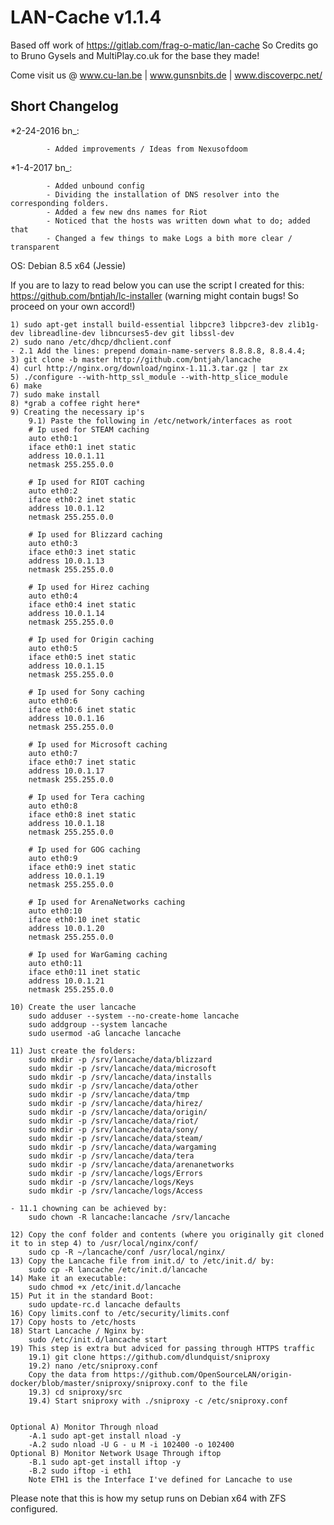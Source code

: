 LAN-Cache v1.1.4
==============

Based off work of https://gitlab.com/frag-o-matic/lan-cache
So Credits go to Bruno Gysels and MultiPlay.co.uk for the base they made!

Come visit us @ www.cu-lan.be | www.gunsnbits.de | www.discoverpc.net/

## Short Changelog
*2-24-2016 bn_:

			- Added improvements / Ideas from Nexusofdoom

*1-4-2017 bn_: 

			- Added unbound config
			- Dividing the installation of DNS resolver into the corresponding folders. 
			- Added a few new dns names for Riot
			- Noticed that the hosts was written down what to do; added that
			- Changed a few things to make Logs a bith more clear / transparent

OS: Debian 8.5 x64 (Jessie)

If you are to lazy to read below you can use the script I created for this: https://github.com/bntjah/lc-installer (warning might contain bugs! So proceed on your own accord!)

	1) sudo apt-get install build-essential libpcre3 libpcre3-dev zlib1g-dev libreadline-dev libncurses5-dev git libssl-dev
	2) sudo nano /etc/dhcp/dhclient.conf
	- 2.1 Add the lines: prepend domain-name-servers 8.8.8.8, 8.8.4.4;
	3) git clone -b master http://github.com/bntjah/lancache
	4) curl http://nginx.org/download/nginx-1.11.3.tar.gz | tar zx
	5) ./configure --with-http_ssl_module --with-http_slice_module
	6) make
	7) sudo make install
	8) *grab a coffee right here*
	9) Creating the necessary ip's
		9.1) Paste the following in /etc/network/interfaces as root
		# Ip used for STEAM caching
		auto eth0:1
		iface eth0:1 inet static
		address 10.0.1.11
		netmask 255.255.0.0
		
		# Ip used for RIOT caching
		auto eth0:2
		iface eth0:2 inet static
		address 10.0.1.12
		netmask 255.255.0.0
		
		# Ip used for Blizzard caching
		auto eth0:3
		iface eth0:3 inet static
		address 10.0.1.13
		netmask 255.255.0.0
		
		# Ip used for Hirez caching
		auto eth0:4
		iface eth0:4 inet static
		address 10.0.1.14
		netmask 255.255.0.0

		# Ip used for Origin caching	
		auto eth0:5
		iface eth0:5 inet static
		address 10.0.1.15
		netmask 255.255.0.0
		
		# Ip used for Sony caching
		auto eth0:6
		iface eth0:6 inet static
		address 10.0.1.16
		netmask 255.255.0.0
		
		# Ip used for Microsoft caching
		auto eth0:7
		iface eth0:7 inet static
		address 10.0.1.17
		netmask 255.255.0.0
		
		# Ip used for Tera caching
		auto eth0:8
		iface eth0:8 inet static
		address 10.0.1.18
		netmask 255.255.0.0

		# Ip used for GOG caching
		auto eth0:9
		iface eth0:9 inet static
		address 10.0.1.19
		netmask 255.255.0.0

		# Ip used for ArenaNetworks caching
		auto eth0:10
		iface eth0:10 inet static
		address 10.0.1.20
		netmask 255.255.0.0

		# Ip used for WarGaming caching
		auto eth0:11
		iface eth0:11 inet static
		address 10.0.1.21
		netmask 255.255.0.0

	10) Create the user lancache
		sudo adduser --system --no-create-home lancache
		sudo addgroup --system lancache
		sudo usermod -aG lancache lancache
	
	11) Just create the folders:
		sudo mkdir -p /srv/lancache/data/blizzard
		sudo mkdir -p /srv/lancache/data/microsoft
		sudo mkdir -p /srv/lancache/data/installs
		sudo mkdir -p /srv/lancache/data/other
		sudo mkdir -p /srv/lancache/data/tmp
		sudo mkdir -p /srv/lancache/data/hirez/
		sudo mkdir -p /srv/lancache/data/origin/
		sudo mkdir -p /srv/lancache/data/riot/
		sudo mkdir -p /srv/lancache/data/sony/
		sudo mkdir -p /srv/lancache/data/steam/
		sudo mkdir -p /srv/lancache/data/wargaming
		sudo mkdir -p /srv/lancache/data/tera
		sudo mkdir -p /srv/lancache/data/arenanetworks
		sudo mkdir -p /srv/lancache/logs/Errors
		sudo mkdir -p /srv/lancache/logs/Keys
		sudo mkdir -p /srv/lancache/logs/Access

	- 11.1 chowning can be achieved by: 
		sudo chown -R lancache:lancache /srv/lancache

	12) Copy the conf folder and contents (where you originally git cloned it to in step 4) to /usr/local/nginx/conf/
		sudo cp -R ~/lancache/conf /usr/local/nginx/
	13) Copy the Lancache file from init.d/ to /etc/init.d/ by:
		sudo cp -R lancache /etc/init.d/lancache
	14) Make it an executable:
		sudo chmod +x /etc/init.d/lancache
	15) Put it in the standard Boot:
		sudo update-rc.d lancache defaults
	16) Copy limits.conf to /etc/security/limits.conf 
	17) Copy hosts to /etc/hosts
	18) Start Lancache / Nginx by:
		sudo /etc/init.d/lancache start
	19) This step is extra but adviced for passing through HTTPS traffic
		19.1) git clone https://github.com/dlundquist/sniproxy
		19.2) nano /etc/sniproxy.conf
		Copy the data from https://github.com/OpenSourceLAN/origin-docker/blob/master/sniproxy/sniproxy.conf to the file
		19.3) cd sniproxy/src
		19.4) Start sniproxy with ./sniproxy -c /etc/sniproxy.conf
		

	Optional A) Monitor Through nload
		-A.1 sudo apt-get install nload -y
		-A.2 sudo nload -U G - u M -i 102400 -o 102400
	Optional B) Monitor Network Usage Through iftop
		-B.1 sudo apt-get install iftop -y
		-B.2 sudo iftop -i eth1
		Note ETH1 is the Interface I've defined for Lancache to use
		
Please note that this is how my setup runs on Debian x64 with ZFS configured.
